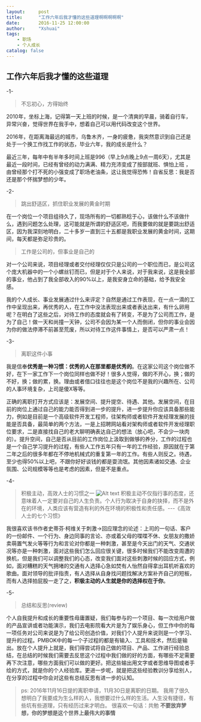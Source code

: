 ```yaml
---
layout:     post
title:      "工作六年后我才懂的这些道理啊啊啊啊啊"
date:       2016-11-25 12:00:00
author:     "Xshuai"
tags:
    - 职场
	- 个人成长
catalog: false
---
```


## 工作六年后我才懂的这些道理
-1-
> 不忘初心，方得始终

2010年，坐标上海，记得第一天上班的时候，是一个清爽的早晨，骑着自行车，异常兴奋，觉得世界在我手中，想着自己可以用代码改变这个世界。

2016年，在距离海最远的城市，乌鲁木齐，一身的疲惫，我突然意识到自己还是处于一个换工作找工作的状态，毕业六年，我的成长是什么？

最近三年，每年中有半年多时间上班是996（早上9点晚上9点一周6天），尤其是最近一段时间，已经有曾经的动力满满、精力充沛变成了按部就班、惧怕上班 ，由曾经那个打不死的小强变成了职场老油条，这让我觉得恐怖！自省反思：我是否还是那个怀揣梦想的少年。

-2-
> 跳出舒适区，抓住职业发展的黄金时期

在一个岗位一个项目组待久了，现场所有的一切都熟稔于心，该做什么不该做什么，遇到问题怎么处理，这可能就是所谓的舒适区吧，而我要做的就是要跳出舒适区，因为我深刻地明白，二十多岁一直到三十五都是我职业发展的黄金时间，这期间，每天都是弥足珍贵的。

> 工作是公司的，但事业是自己的

对一个公司来说，项目经理或者交付经理仅仅只是公司的一个职位而已，是公司这个庞大机器中的一个小螺丝钉而已，但是对于个人来说，对于我来说，这是我全部的事业，他占到了我全部收入的90%以上，是我安身立命的基础，给予我安全感。

我的个人成长、事业发展通过什么来评定？自然是通过工作表现，在一点一滴的工作中呈现出来，再优秀的人，在工作中没法表现出来或者表达出来，有什么卵用呢？在明白了这些之后，对待工作的态度就会有了转变，不是为了公司而工作，是为了自己！做一天和尚撞一天钟，公司不会因为某一个人而倒闭，但你的事业会因为你的做法停滞不前甚至荒废，所以对待工作这件事情上，是否可以严肃一点！

-3-
> 离职这件小事

我是信奉**优秀是一种习惯：优秀的人在那里都是优秀的**。在这家公司这个岗位做不好，在下一家工作下一个岗位同样也做不好！很多人觉得，做的不开心，换；做的不好，换；做的累，换。理由或者借口往往也是这个岗位不是我的兴趣所在、公司的人事环境复杂，上司是傻X等等。

正确的离职打开方式应该是：发展空间、提升提空、待遇、其他。发展空间，在目前的岗位上通过自己的能力能否得到进一步的提升，进一步提升你应该具备那些能力，例如是目前是一个高级软件开发工程师，往架构师或者软件开发经理发展的技能是否具备，最简单的两个方法，一是上招聘网站看对架构师或者软件开发经理职位要求，二是直接找自己的老大聊明确表达自己的想法（放心吧，不会少一块肉的）。提升空间，自己是否从目前的工作岗位上汲取到做够的养分，工作的过程也是一个自己学习提升的过程，有些人工作五年只有一年的工作经验，原因就在于第二年之后的很多年都在不停地机械式的重复第一年的工作。有些人则反之。待遇，至少也得50%以上吧，不跟你好好谈钱的都是耍流氓。其他因素诸如交通、企业氛围、公司规模等等也是考虑的因素，但是不是重点。

-4-
> 积极主动，高效人士的习惯之一
![Alt text](http://ogm342j76.bkt.clouddn.com/image/02career/%E5%88%BA%E6%BF%80%E5%9B%9E%E5%BA%94.png)
>  积极主动不仅指行事的态度，还意味着人一定要对自己的人生负责。个人行为取决于自身的抉择，而不是外在的环境，人类应该有营造有利的外在环境的积极性和责任感。---《高效人士的七个习惯》

我很喜欢该书作者史蒂芬·柯维关于刺激->回应理念的论述：上司的一句话、客户的一份邮件、一个行为、身边同事的言论、亦或着父母的喋喋不休、女朋友的撒娇卖萌置气发火等等行为和言论对你都是一种刺激，甚至是今天出门的天气、交通状况等亦是一种刺激，面对这些我们怎么回应很关键，很多时候我们不能改变周遭的换机，但是我们可以调整我们的心态，改变我们面对这些刺激时候的回应方式，例如，面对糟糕的天气拥堵的交通有人选择心急如焚有人怡然自得拿出耳机听喜欢的歌曲。面对领导的批评指责，有人选择从自身找问题找解决方案补齐自己的短板，而有人选择拍屁股一走了之，**积极主动的人生就是你的选择权在于你**。

-5-
> 总结和反思(review)

个人自我提升和成长的重要性毋庸置疑，我们每参与的一个项目、每一次给用户做的产品宣讲或者功能演示，我们去电影院看大片是为了娱乐身心，但工作中你的每一项任务对公司来说是为了给公司创造价值，对我们个人提升来说则是一个学习、提升的过程。PMBOK中的每一个子过程的都是有输入、工具和技术，然后是输出。放在个人提升上就是，我们得尝试将自己做的项目、产品、工作进行经验总结，在总结的时候我们需要去反思这个过程中我们做的好的方面，有哪些不足需要再下次注意，哪些方面我们可以做的更好。把这些输出用文字或者思维导图或者手绘的方式，就是你的个人经验库。更进一步呢，就是把这些经验教训分享给别人，在分享的过程中你会对这些有总结反思有进一步的认知。

> ps:
2016年11月16日提的离职申请，11月30日是离职的日期。
我用了很久想明白了我要成为生么样的人，我想要过什么样的生活。人生没有捷径，有些坑有些道理，只有经历过来才明白。
很喜欢一句话：共勉
**不要放弃梦想，你的梦想是这个世界上最伟大的事情**